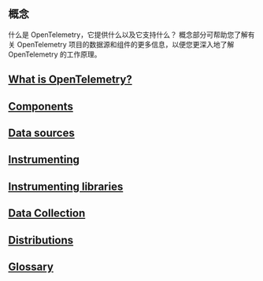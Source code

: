 ## 概念

什么是 OpenTelemetry，它提供什么以及它支持什么？
概念部分可帮助您了解有关 OpenTelemetry 项目的数据源和组件的更多信息，以便您更深入地了解 OpenTelemetry 的工作原理。


## [What is OpenTelemetry?](https://github.com/jordy1024/opentelemetry/blob/main/Concepts/What%20is%20OpenTelemetry.md)

## [Components](https://github.com/jordy1024/opentelemetry/blob/main/Concepts/Components.md)

## [Data sources](https://opentelemetry.io/docs/concepts/data-sources/)

## [Instrumenting](https://opentelemetry.io/docs/concepts/instrumenting/)

## [Instrumenting libraries](https://opentelemetry.io/docs/concepts/instrumenting-library/)

## [Data Collection](https://opentelemetry.io/docs/concepts/data-collection/)

## [Distributions](https://opentelemetry.io/docs/concepts/data-collection/)

## [Glossary](https://opentelemetry.io/docs/concepts/glossary/)




